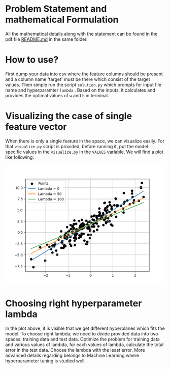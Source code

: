# Problem Statement and mathematical Formulation

All the mathematical details along with the statement can be found in the pdf file [README.md](https://github.com/sineshashi/ConvexOptimization/blob/main/linear_regression_with_ridge_regularization/README.pdf) in the same folder.

# How to use?

First dump your data into csv where the feature columns should be present and a column name 'target' must be there which consist of the target values. Then simple run the script `solution.py` which prompts for input file name and hyperparamter `lambda` . Based on the inputs, it calculates and provides the optimal values of `w` and `b` in terminal.

# Visualizing the case of single feature vector

When there is only a single feature in the space, we can visualize easily. For that `visualize.py` script is provided, before running it, put the model specific values in the `visualize.py` in the `VALUES` variable. We will find a plot like following:

![1717872946038](image/README/1717872946038.png)

# Choosing right hyperparameter lambda

In the plot above, it is visible that we get different hyperplanes which fits the model. To choose right lambda, we need to divide provided data into two spaces: training data and test data. Optimize the problem for training data and various values of lambda, for each values of lambda, calculate the total error in the test data. Choose the lambda with the least error. More advanced details regarding belongs to Machine Learning where hyperparameter tuning is studied well.
